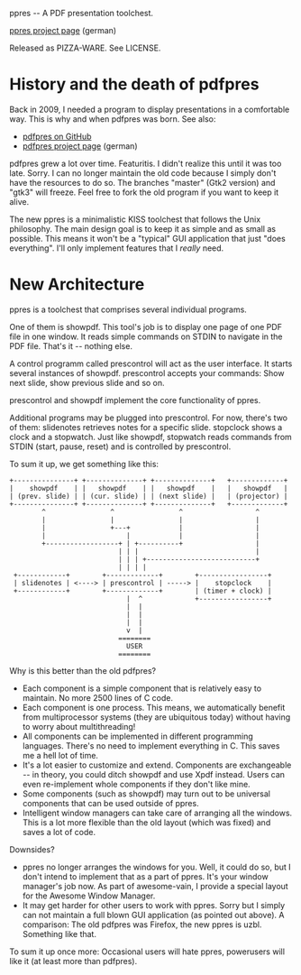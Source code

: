 ppres -- A PDF presentation toolchest.

[ppres project page](http://www.uninformativ.de/projects/?q=ppres) (german)

Released as PIZZA-WARE. See LICENSE.


History and the death of pdfpres
================================

Back in 2009, I needed a program to display presentations in a
comfortable way. This is why and when pdfpres was born. See also:

* [pdfpres on GitHub](https://github.com/vain/pdfpres)
* [pdfpres project page](http://www.uninformativ.de/projects/?q=pdfpres) (german)

pdfpres grew a lot over time. Featuritis. I didn't realize this until it
was too late. Sorry. I can no longer maintain the old code because I
simply don't have the resources to do so. The branches "master" (Gtk2
version) and "gtk3" will freeze. Feel free to fork the old program if
you want to keep it alive.

The new ppres is a minimalistic KISS toolchest that follows the Unix
philosophy. The main design goal is to keep it as simple and as small as
possible. This means it won't be a "typical" GUI application that just
"does everything". I'll only implement features that I *really* need.


New Architecture
================

ppres is a toolchest that comprises several individual programs.

One of them is showpdf. This tool's job is to display one page of one
PDF file in one window. It reads simple commands on STDIN to navigate in
the PDF file. That's it -- nothing else.

A control programm called prescontrol will act as the user interface. It
starts several instances of showpdf. prescontrol accepts your commands:
Show next slide, show previous slide and so on.

prescontrol and showpdf implement the core functionality of ppres.

Additional programs may be plugged into prescontrol. For now, there's
two of them: slidenotes retrieves notes for a specific slide. stopclock
shows a clock and a stopwatch. Just like showpdf, stopwatch reads
commands from STDIN (start, pause, reset) and is controlled by
prescontrol.

To sum it up, we get something like this:


	+---------------+ +--------------+ +--------------+   +-------------+
	|    showpdf    | |   showpdf    | |   showpdf    |   |   showpdf   |
	| (prev. slide) | | (cur. slide) | | (next slide) |   | (projector) |
	+---------------+ +--------------+ +--------------+   +-------------+
	        ^                ^                ^                  ^
	        |                |                |                  |
	        |                +---+            |                  |
	        |                    |            |                  |
	        +------------------+ | +----------+                  |
	                           | | |                             |
	                           | | | +---------------------------+
	                           | | | |
	 +------------+        +-------------+        +-----------------+
	 | slidenotes | <----> | prescontrol | -----> |    stopclock    |
	 +------------+        +-------------+        | (timer + clock) |
	                             |  ^             +-----------------+
	                             |  |
	                             |  |
	                             |  |
	                             v  |
	                           ========
	                             USER
	                           ========


Why is this better than the old pdfpres?

* Each component is a simple component that is relatively easy to
  maintain. No more 2500 lines of C code.
* Each component is one process. This means, we automatically benefit
  from multiprocessor systems (they are ubiquitous today) without having
  to worry about multithreading!
* All components can be implemented in different programming languages.
  There's no need to implement everything in C. This saves me a hell lot
  of time.
* It's a lot easier to customize and extend. Components are exchangeable
  -- in theory, you could ditch showpdf and use Xpdf instead. Users can
  even re-implement whole components if they don't like mine.
* Some components (such as showpdf) may turn out to be universal
  components that can be used outside of ppres.
* Intelligent window managers can take care of arranging all the
  windows. This is a lot more flexible than the old layout (which was
  fixed) and saves a lot of code.


Downsides?

* ppres no longer arranges the windows for you. Well, it could do so,
  but I don't intend to implement that as a part of ppres. It's your
  window manager's job now. As part of awesome-vain, I provide a special
  layout for the Awesome Window Manager.
* It may get harder for other users to work with ppres. Sorry but I
  simply can not maintain a full blown GUI application (as pointed out
  above). A comparison: The old pdfpres was Firefox, the new ppres is
  uzbl. Something like that.


To sum it up once more: Occasional users will hate ppres, powerusers
will like it (at least more than pdfpres).
